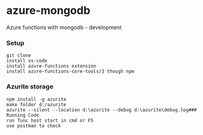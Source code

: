 # azure-mongodb
Azure functions with mongodb - development
  
### Setup 
    git clone
    install vs-code
    install azure-functions extension
    install azure-functions-core-tools/3 though npm
### Azurite storage
    npm install -g azurite
    make folder d:/azurite
    azurite --silent --location d:\azurite --debug d:\azurite\debug.log### Running Code
    run func host start in cmd or F5
    use postman to check
